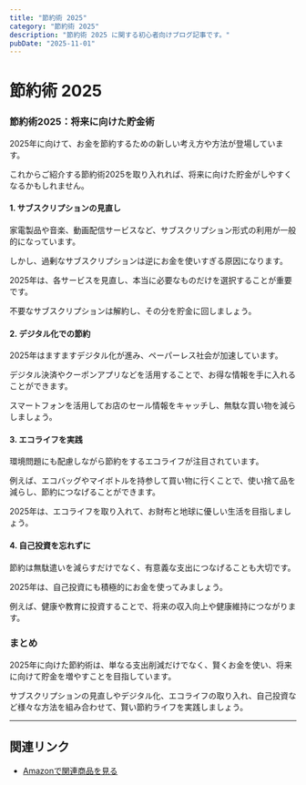 ```yaml
---
title: "節約術 2025"
category: "節約術 2025"
description: "節約術 2025 に関する初心者向けブログ記事です。"
pubDate: "2025-11-01"
---
```


# 節約術 2025

### 節約術2025：将来に向けた貯金術

2025年に向けて、お金を節約するための新しい考え方や方法が登場しています。

これからご紹介する節約術2025を取り入れれば、将来に向けた貯金がしやすくなるかもしれません。



#### 1. サブスクリプションの見直し
家電製品や音楽、動画配信サービスなど、サブスクリプション形式の利用が一般的になっています。

しかし、過剰なサブスクリプションは逆にお金を使いすぎる原因になります。

2025年は、各サービスを見直し、本当に必要なものだけを選択することが重要です。

不要なサブスクリプションは解約し、その分を貯金に回しましょう。



#### 2. デジタル化での節約
2025年はますますデジタル化が進み、ペーパーレス社会が加速しています。

デジタル決済やクーポンアプリなどを活用することで、お得な情報を手に入れることができます。

スマートフォンを活用してお店のセール情報をキャッチし、無駄な買い物を減らしましょう。



#### 3. エコライフを実践
環境問題にも配慮しながら節約をするエコライフが注目されています。

例えば、エコバッグやマイボトルを持参して買い物に行くことで、使い捨て品を減らし、節約につなげることができます。

2025年は、エコライフを取り入れて、お財布と地球に優しい生活を目指しましょう。



#### 4. 自己投資を忘れずに
節約は無駄遣いを減らすだけでなく、有意義な支出につなげることも大切です。

2025年は、自己投資にも積極的にお金を使ってみましょう。

例えば、健康や教育に投資することで、将来の収入向上や健康維持につながります。



### まとめ
2025年に向けた節約術は、単なる支出削減だけでなく、賢くお金を使い、将来に向けて貯金を増やすことを目指しています。

サブスクリプションの見直しやデジタル化、エコライフの取り入れ、自己投資など様々な方法を組み合わせて、賢い節約ライフを実践しましょう。



---

## 関連リンク

- [Amazonで関連商品を見る](https://www.amazon.co.jp/s?k=%E7%AF%80%E7%B4%84%E8%A1%93+2025&tag=autowritehubai-22)
